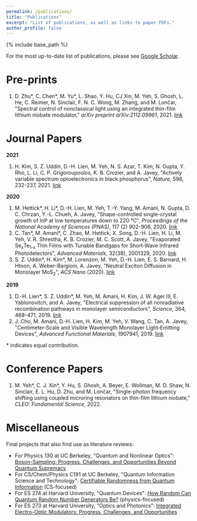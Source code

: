 ```yaml
---
permalink: /publications/
title: "Publications"
excerpt: "List of publications, as well as links to paper PDFs."
author_profile: false
---
```


{% include base_path %}

For the most up-to-date list of publications, please see [Google Scholar](https://scholar.google.com/citations?user=o3qSposAAAAJ&hl=en). 

Pre-prints
======
1. D. Zhu\*, C. Chen\*, M. Yu\*, L. Shao, Y. Hu, CJ Xin, M. Yeh, S. Ghosh, L. He, C. Reimer, N. Sinclair, F. N. C. Wong, M. Zhang, and M. Lončar, "Spectral control of nonclassical light using an integrated thin-film lithium niobate modulator," <i>arXiv preprint arXiv:2112.09961</i>, 2021. [link](https://arxiv.org/abs/2112.09961)

Journal Papers
======

__2021__<br>

1. H. Kim, S. Z. Uddin, D.-H. Lien, M. Yeh, N. S. Azar, T. Kim, N. Gupta, Y. Rho, L. Li, C. P. Grigoroupoulos, K. B. Crozier, and A. Javey, "Actively variable spectrum optoelectronics in black phosphorus", <i>Nature</i>, 596, 232-237, 2021. [link](http://mudyeh.github.io/files/Nature_20210811_Tunable_bP_LEDs.pdf) 

__2020__<br>
1. M. Hettick\*, H. Li\*, D.-H. Lien, M. Yeh, T.-Y. Yang, M. Amani, N. Gupta, D. C. Chrzan, Y.-L. Chueh, A. Javey, "Shape-controlled single-crystal growth of InP at low temperatures down to 220 °C",  <i>Proceedings of the National Academy of Sciences (PNAS)</i>, 117 (2) 902-906, 2020. [link](http://mudyeh.github.io/files/PNAS_20200114_LTTLP_InP.pdf)
2. C. Tan\*, M. Amani\*, C. Zhao, M. Hettick, X. Song, D.-H. Lien, H. Li, M. Yeh, V. R. Shrestha, K. B. Crozier, M. C. Scott, A. Javey, "Evaporated Se<sub>x</sub>Te<sub>1-x</sub> Thin Films with Tunable Bandgaps for Short‐Wave Infrared Photodetectors", <i>Advanced Materials</i>, 32(38), 2001329, 2020. [link](http://mudyeh.github.io/files/AdvancedMaterials_20200809_SeTe_Photodetector.pdf)
3. S. Z. Uddin\*, H. Kim\*, M. Lorenzon, M. Yeh, D.-H. Lien, E. S. Barnard, H. Htoon, A. Weber-Bargioni, A. Javey, "Neutral Exciton Diffusion in Monolayer MoS<sub>2</sub>", <i>ACS Nano</i> (2020). [link](http://mudyeh.github.io/files/ACSNano_20200910_MoS2_Diffusion.pdf)

__2019__<br>
1. D.-H. Lien\*, S. Z. Uddin\*, M. Yeh, M. Amani, H. Kim, J. W. Ager III, E. Yablonovitch, and A. Javey, "Electrical suppression of all nonradiative recombination pathways in monolayer semiconductors", <i>Science</i>, 364, 468–471, 2019. [link](http://mudyeh.github.io/files/Science_20190503_GatedPL.pdf)<br>
2. J. Cho, M. Amani, D.‐H. Lien, H. Kim, M. Yeh, V. Wang, C. Tan, A. Javey, "Centimeter‐Scale and Visible Wavelength Monolayer Light‐Emitting Devices", <i>Advanced Functional Materials</i>, 1907941, 2019. [link](http://mudyeh.github.io/files/AFM_20191202_WS2_ACEL.pdf)

\* indicates equal contribution. 

Conference Papers
======
1. M. Yeh\*, C. J. Xin\*, Y. Hu, S. Ghosh, A. Beyer, E. Wollman, M. D. Shaw, N. Sinclair, E. L. Hu, D. Zhu, and M. Lončar, "Single-photon frequency shifting using coupled microring resonators on thin-film lithium niobate," <i>CLEO: Fundamental Science</i>, 2022.  

Miscellaneous
======
Final projects that also find use as literature reviews:

* For Physics 130 at UC Berkeley, "Quantum and Nonlinear Optics": [Boson-Sampling: Progress, Challenges, and Opportunities Beyond Quantum Supremacy](http://mudyeh.github.io/files/Physics130_FinalPaper_MatthewYeh_2020.pdf)
* For CS/Chem/Physics C191 at UC Berkeley, "Quantum Information Science and Technology": [Certifiable Randomness from Quantum Information](http://mudyeh.github.io/files/C191_FinalPaper_MatthewYeh_2020.pdf) (CS-focused)
* For ES 274 at Harvard University, "Quantum Devices": [How Random Can Quantum Random Number Generators Be?](http://mudyeh.github.io/files/ES274_FinalPaper_2020.pdf) (physics-focused)
* For ES 273 at Harvard University, "Optics and Photonics": [Integrated Electro-Optic Modulators: Progress, Challenges, and Opportunities](http://mudyeh.github.io/files/ES273_FinalPaper_2020.pdf)

<!-- ---
layout: archive
title: "Publications"
permalink: /publications/
author_profile: false
--- -->

<!-- {% if author.googlescholar %}
  You can also find my articles on <u><a href="{{author.googlescholar}}">my Google Scholar profile</a>.</u>
{% endif %}

{% include base_path %}

{% for post in site.publications reversed %}
  {% include archive-single.html %}
{% endfor %} -->
